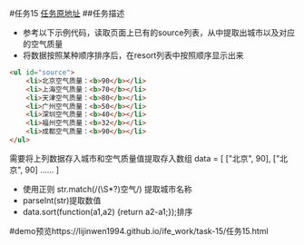 #任务15 [任务原地址](http://ife.baidu.com/2016/task/detail?taskId=15)
##任务描述
* 参考以下示例代码，读取页面上已有的source列表，从中提取出城市以及对应的空气质量
* 将数据按照某种顺序排序后，在resort列表中按照顺序显示出来<br/>
``` html
<ul id="source">
    <li>北京空气质量：<b>90</b></li>
    <li>上海空气质量：<b>70</b></li>
    <li>天津空气质量：<b>80</b></li>
    <li>广州空气质量：<b>50</b></li>
    <li>深圳空气质量：<b>40</b></li>
    <li>福州空气质量：<b>32</b></li>
    <li>成都空气质量：<b>90</b></li>
</ul>
``` 

需要将上列数据存入城市和空气质量值提取存入数组
    data = [
        ["北京", 90],
        ["北京", 90]
        ……
    ]

* 使用正则 str.match(/(\S*?)空气/) 提取城市名称 
* parseInt(str)提取数值
* data.sort(function(a1,a2) {return  a2-a1;});排序</br>

#demo预览https://lijinwen1994.github.io/ife_work/task-15/任务15.html
